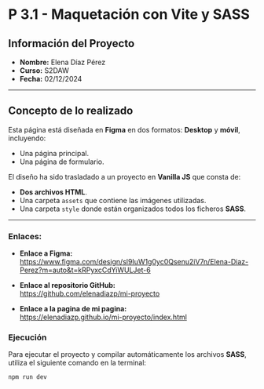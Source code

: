 # P 3.1 - Maquetación con Vite y SASS

## Información del Proyecto
- **Nombre:** Elena Díaz Pérez  
- **Curso:** S2DAW  
- **Fecha:** 02/12/2024  

---

## Concepto de lo realizado

Esta página está diseñada en **Figma** en dos formatos: **Desktop** y **móvil**, incluyendo:
- Una página principal.
- Una página de formulario.

El diseño ha sido trasladado a un proyecto en **Vanilla JS** que consta de:
- **Dos archivos HTML**.
- Una carpeta `assets` que contiene las imágenes utilizadas.
- Una carpeta `style` donde están organizados todos los ficheros **SASS**.

---

### Enlaces:

- **Enlace a Figma:**  
  https://www.figma.com/design/sl9IuW1g0yc0Qsenu2iV7n/Elena-Diaz-Perez?m=auto&t=kRPyxcCdYiWULJet-6  

- **Enlace al repositorio GitHub:**  
  https://github.com/elenadiazp/mi-proyecto  

- **Enlace a la pagina de mi pagina:**  
  https://elenadiazp.github.io/mi-proyecto/index.html
  
### Ejecución
Para ejecutar el proyecto y compilar automáticamente los archivos **SASS**, utiliza el siguiente comando en la terminal:  

```bash
npm run dev

